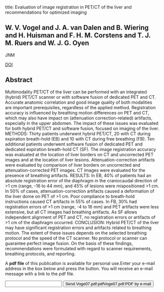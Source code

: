 title: Evaluation of image registration in PET/CT of the liver and recommendations for optimized imaging

## W. V. Vogel and J. A. van Dalen and B. Wiering and H. Huisman and F. H. M. Corstens and T. J. M. Ruers and W. J. G. Oyen
JNM

<a href="https://doi.org/10.2967/jnumed.107.041517">DOI</a>

## Abstract
Multimodality PET/CT of the liver can be performed with an integrated (hybrid) PET/CT scanner or with software fusion of dedicated PET and CT. Accurate anatomic correlation and good image quality of both modalities are important prerequisites, regardless of the applied method. Registration accuracy is influenced by breathing motion differences on PET and CT, which may also have impact on (attenuation correction-related) artifacts, especially in the upper abdomen. The impact of these issues was evaluated for both hybrid PET/CT and software fusion, focused on imaging of the liver. METHODS: Thirty patients underwent hybrid PET/CT, 20 with CT during expiration breath-hold (EB) and 10 with CT during free breathing (FB). Ten additional patients underwent software fusion of dedicated PET and dedicated expiration breath-hold CT (SF). The image registration accuracy was evaluated at the location of liver borders on CT and uncorrected PET images and at the location of liver lesions. Attenuation-correction artifacts were evaluated by comparison of liver borders on uncorrected and attenuation-corrected PET images. CT images were evaluated for the presence of breathing artifacts. RESULTS: In EB, 40% of patients had an absolute registration error of the diaphragm in the craniocaudal direction of >1 cm (range, -16 to 44 mm), and 45% of lesions were mispositioned >1 cm. In 50% of cases, attenuation-correction artifacts caused a deformation of the liver dome on PET of >1 cm. Poor compliance to breath-hold instructions caused CT artifacts in 55% of cases. In FB, 30% had registration errors of >1 cm (range, -4 to 16 mm) and PET artifacts were less extensive, but all CT images had breathing artifacts. As SF allows independent alignment of PET and CT, no registration errors or artifacts of >1 cm of the diaphragm occurred. CONCLUSION: Hybrid PET/CT of the liver may have significant registration errors and artifacts related to breathing motion. The extent of these issues depends on the selected breathing protocol and the speed of the CT scanner. No protocol or scanner can guarantee perfect image fusion. On the basis of these findings, recommendations were formulated with regard to scanner requirements, breathing protocols, and reporting.

A <b>pdf file</b> of this publication is available for personal use.Enter your e-mail address in the box below and press the button. You will receive an e-mail message with a link to the pdf file.
<form action="sender.php">  <input type="text" name="email">  <input type="submit" value="Send Voge07.pdf:pdfVoge07.pdf:PDF by e-mail"></form>